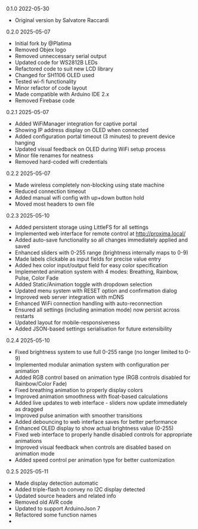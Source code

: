 0.1.0 2022-05-30
- Original version by Salvatore Raccardi

0.2.0 2025-05-07
- Initial fork by @Platima
- Removed Objex logo
- Removed unneccessary serial output
- Updated code for WS2812B LEDs
- Refactored code to suit new LCD library
- Changed for SH1106 OLED used
- Tested wi-fi functionality
- Minor refactor of code layout
- Made compatible with Arduino IDE 2.x
- Removed Firebase code

0.2.1 2025-05-07
- Added WiFiManager integration for captive portal
- Showing IP address display on OLED when connected
- Added configuration portal timeout (3 minutes) to prevent device hanging
- Updated visual feedback on OLED during WiFi setup process
- Minor file renames for neatness
- Removed hard-coded wifi credentials

0.2.2 2025-05-07
- Made wireless completely non-blocking using state machine
- Reduced connection timeout
- Added manual wifi config with up+down button hold
- Moved most headers to own file

0.2.3 2025-05-10
- Added persistent storage using LittleFS for all settings
- Implemented web interface for remote control at http://proxima.local/
- Added auto-save functionality so all changes immediately applied and saved
- Enhanced sliders with 0-255 range (brightness internally maps to 0-9)
- Made labels clickable as input fields for precise value entry
- Added hex color input/output field for easy color specification
- Implemented animation system with 4 modes: Breathing, Rainbow, Pulse, Color Fade
- Added Static/Animation toggle with dropdown selection
- Updated menu system with RESET option and confirmation dialog
- Improved web server integration with mDNS
- Enhanced WiFi connection handling with auto-reconnection
- Ensured all settings (including animation mode) now persist across restarts
- Updated layout for mobile-responsiveness
- Added JSON-based settings serialisation for future extensibility

0.2.4 2025-05-10
- Fixed brightness system to use full 0-255 range (no longer limited to 0-9)
- Implemented modular animation system with configuration per animation
- Added RGB control based on animation type (RGB controls disabled for Rainbow/Color Fade)
- Fixed breathing animation to properly display colors
- Improved animation smoothness with float-based calculations
- Added live updates to web interface - sliders now update immediately as dragged
- Improved pulse animation with smoother transitions
- Added debouncing to web interface saves for better performance
- Enhanced OLED display to show actual brightness value (0-255)
- Fixed web interface to properly handle disabled controls for appropriate animations
- Improved visual feedback when controls are disabled based on animation mode
- Added speed control per animation type for better customization

0.2.5 2025-05-11
- Made display detection automatic
- Added triple-flash to convey no I2C display detected
- Updated source headers and related info
- Removed old AVR code
- Updated to support ArduinoJson 7
- Refactored some function names
- 